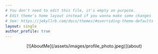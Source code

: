 ```yaml
---
# You don't need to edit this file, it's empty on purpose.
# Edit theme's home layout instead if you wanna make some changes
# See: https://jekyllrb.com/docs/themes/#overriding-theme-defaults
layout: single
author_profile: true
---
```

 
<div style="text-align: center;">
  [![AboutMe](/assets/images/profile_photo.jpeg)](about)
</div>


